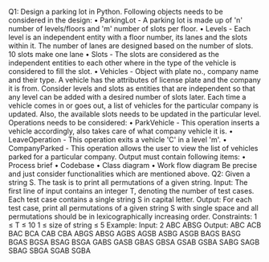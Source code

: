
Q1: Design a parking lot in Python.
Following objects needs to be considered in the design:
• ParkingLot - A parking lot is made up of 'n' number of levels/floors and 'm' number
of slots per floor.
• Levels - Each level is an independent entity with a floor number, its lanes and the
slots within it. The number of lanes are designed based on the number of slots. 10
slots make one lane
• Slots - The slots are considered as the independent entities to each other where in
the type of the vehicle is considered to fill the slot.
• Vehicles - Object with plate no., company name and their type. A vehicle has the
attributes of license plate and the company it is from.
Consider levels and slots as entities that are independent so that any level can be added
with a desired number of slots later. Each time a vehicle comes in or goes out, a list of
vehicles for the particular company is updated. Also, the available slots needs to be updated
in the particular level.
Operations needs to be considered:
• ParkVehicle - This operation inserts a vehicle accordingly, also takes care of what
company vehicle it is.
• LeaveOperation - This operation exits a vehicle 'C' in a level 'm'.
• CompanyParked - This operation allows the user to view the list of vehicles parked
for a particular company.
Output must contain following items:
• Process brief
• Codebase
• Class diagram
• Work flow diagram
Be precise and just consider functionalities which are mentioned above.
Q2: Given a string S. The task is to print all permutations of a given string.
Input:
The first line of input contains an integer T, denoting the number of test cases. Each test
case contains a single string S in capital letter.
Output:
For each test case, print all permutations of a given string S with single space and all
permutations should be in lexicographically increasing order.
Constraints:
1 ≤ T ≤ 10
1 ≤ size of string ≤ 5
Example:
Input:
2
ABC
ABSG
Output:
ABC ACB BAC BCA CAB CBA
ABGS ABSG AGBS AGSB ASBG ASGB BAGS BASG BGAS BGSA BSAG BSGA GABS
GASB GBAS GBSA GSAB GSBA SABG SAGB SBAG SBGA SGAB SGBA
